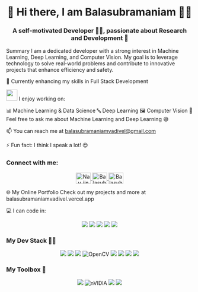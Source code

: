 <h1 align="center">👋 Hi there, I am Balasubramaniam 🙇‍♀️</h1> <h3 align="center">A self-motivated Developer 👨‍💻, passionate about Research and Development 🚀</h3>
Summary
I am a dedicated developer with a strong interest in Machine Learning, Deep Learning, and Computer Vision. My goal is to leverage technology to solve real-world problems and contribute to innovative projects that enhance efficiency and safety.

🌱 Currently enhancing my skills in Full Stack Development

<img src="https://media.giphy.com/media/WUlplcMpOCEmTGBtBW/giphy.gif" width="30"> I enjoy working on:

📊 Machine Learning & Data Science
🔤 Deep Learning
🖼 Computer Vision
💬 Feel free to ask me about Machine Learning and Deep Learning 😅

📫 You can reach me at balasubramaniamvadivel@gmail.com

⚡ Fun fact: I think I speak a lot! 😌

<h3 align="left">Connect with me:</h3> <p align="center"> <a href="https://twitter.com/Nav_iinV" target="blank"> <img align="center" src="https://cdn.jsdelivr.net/npm/simple-icons@3.0.1/icons/twitter.svg" alt="Nav_iin" height="30" width="40" /> </a> <a href="https://www.linkedin.com/in/balasubramaniam-v-5215251b7/" target="blank"> <img align="center" src="https://cdn.jsdelivr.net/npm/simple-icons@3.0.1/icons/linkedin.svg" alt="Balasubramaniam" height="30" width="40" /> </a> <a href="https://www.kaggle.com/balasubramaniamv" target="blank"> <img align="center" src="https://cdn.jsdelivr.net/npm/simple-icons@3.0.1/icons/kaggle.svg" alt="BalasubramaniamV" height="30" width="40" /> </a> </p>
🌐 My Online Portfolio
Check out my projects and more at balasubramaniamvadivel.vercel.app

💻 I can code in:
<p align="center"> <img src="https://img.shields.io/badge/python%20-%2314354C.svg?&style=for-the-badge&logo=python&logoColor=gold"/> <img src="https://img.shields.io/badge/html5%20-%23E34F26.svg?&style=for-the-badge&logo=html5&logoColor=white"/> <img src="https://img.shields.io/badge/css3%20-%231572B6.svg?&style=for-the-badge&logo=css3&logoColor=white"/> <img src="https://img.shields.io/badge/c++%20-%2300599C.svg?&style=for-the-badge&logo=c%2B%2B&logoColor=white"/> <img src="https://img.shields.io/badge/java-%23E34F26.svg?&style=for-the-badge&logo=java&logoColor=white"/> </p>
<h3>My Dev Stack 👨‍💻</h3> <p align="center"> <img src="https://img.shields.io/badge/TensorFlow%20-%23FF6F00.svg?&style=for-the-badge&logo=TensorFlow&logoColor=white" /> <img src="https://img.shields.io/badge/PyTorch-black?&style=for-the-badge&logo=pytorch&logoColor=red"/> <img src="https://img.shields.io/badge/Numpy-013220?&style=for-the-badge&logo=numpy"/> <img alt="OpenCV" src="https://img.shields.io/badge/opencv-%23white.svg?&style=for-the-badge&logo=opencv&logoColor=white"/> <img src="https://img.shields.io/badge/Pandas-130654?&style=for-the-badge&logo=pandas"/> <img src="https://img.shields.io/badge/Scikit--Learn-%233294C7?&style=for-the-badge&logo=scikit-learn"/> <img src="https://img.shields.io/badge/github%20-%23121011.svg?&style=for-the-badge&logo=github&logoColor=white"/> <img src="https://img.shields.io/badge/git%20-%23F05033.svg?&style=for-the-badge&logo=git&logoColor=white"/> </p>
<h3> My Toolbox 🧰</h3> <p align="center"> <img src="https://img.shields.io/badge/Windows-555555.svg?&style=flat-square&logo=windows&logoColor=0078D6"> <img alt="nVIDIA" src="https://img.shields.io/badge/nVIDIA-%2376B900.svg?&style=flat&logo=nVIDIA&logoColor=white"/> <img src="https://img.shields.io/badge/VS Code-555555?style=flat-square&logo=visual-studio-code&logoColor=007ACC"> <img src="https://img.shields.io/badge/Jupyter-555555.svg?&style=flat-square&logo=jupyter&logoColor=F37626"> </p>
